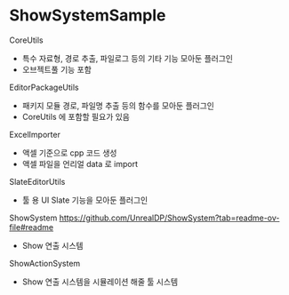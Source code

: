 # ShowSystemSample

CoreUtils
-	특수 자료형, 경로 추출, 파일로그 등의 기타 기능 모아둔 플러그인
-	오브젝트풀 기능 포함
  
EditorPackageUtils
-	패키지 모듈 경로, 파일명 추출 등의 함수를 모아둔 플러그인
-	CoreUtils 에 포함할 필요가 있음
  
ExcelImporter
-	액셀 기준으로 cpp 코드 생성
-	액셀 파일을 언리얼 data 로 import
  
SlateEditorUtils
-	툴 용 UI Slate 기능을 모아둔 플러그인
  
ShowSystem
https://github.com/UnrealDP/ShowSystem?tab=readme-ov-file#readme
-	Show 연출 시스템  
  
ShowActionSystem
-	Show 연출 시스템을 시뮬레이션 해줄 툴 시스템
